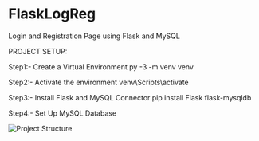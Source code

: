 # FlaskLogReg
Login and Registration Page using Flask and MySQL

PROJECT SETUP:

Step1:- Create a Virtual Environment
        py -3 -m venv venv

Step2:- Activate the environment
        venv\Scripts\activate

Step3:- Install Flask and MySQL Connector
        pip install Flask flask-mysqldb

Step4:- Set Up MySQL Database

![Project Structure](https://github.com/user-attachments/assets/70404ca9-2022-4a02-ba79-f9b3e2d47086)
